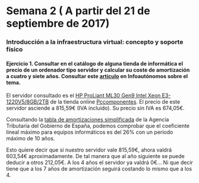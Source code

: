 # Semana 2 ( A partir del 21 de septiembre de 2017)

### Introducción a la infraestructura virtual: concepto y soporte físico

#### Ejercicio 1. Consultar en el catálogo de alguna tienda de informática el precio de un ordenador tipo servidor y calcular su coste de amortización a cuatro y siete años. Consultar este [artículo](http://infoautonomos.eleconomista.es/consultas-a-la-comunidad/988/) en Infoautónomos sobre el tema. 

El servidor consultado es el [HP ProLiant ML30 Gen9 Intel Xeon E3-1220V5/8GB/2TB](https://www.pccomponentes.com/hp-proliant-ml30-gen9-intel-xeon-e3-1220v5-8gb-2tb) de la tienda online [Pccomponentes](https://www.pccomponentes.com/). El precio de este servidor asciende a 815,59€ (IVA incluido). Su precio sin IVA es 674,05€.

Consultando la [tabla de amortizaciones simplificada](http://www.agenciatributaria.es/AEAT.internet/Inicio/Ayuda/Manuales__Folletos_y_Videos/Manuales_practicos/_Ayuda_Folleto_Actividades_economicas/3__Impuesto_sobre_la_Renta_de_las_Personas_Fisicas/3_5_Estimacion_directa_simplificada/3_5_4__Tabla_de_amortizacion_simplificada/3_5_4__Tabla_de_amortizacion_simplificada.html) de la Agencia Tributaria del Gobierno de España, podemos comprobar que el coeficiente lineal máximo para equipos informáticos es del 26% con un período máximo de 10 años.

Esto quiere decir que si nuestro servidor vale 815,59€, ahora valdrá 603,54€ aproximadamente. De tal manera que al año siguiente se puede deducir a otros 212,05€. A los 4 años el servidor ya valdrá 0€... Ni que decir tiene que a los 7 años de amortización seguirá costando lo mismo que a los 4.

